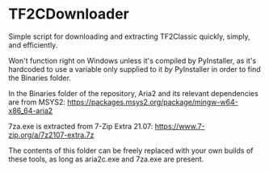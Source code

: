 # TF2CDownloader
Simple script for downloading and extracting TF2Classic quickly, simply, and efficiently.


Won't function right on Windows unless it's compiled by PyInstaller, as it's hardcoded to use a variable only supplied to it *by* PyInstaller in order to find the Binaries folder.

In the Binaries folder of the repository, Aria2 and its relevant dependencies are from MSYS2: https://packages.msys2.org/package/mingw-w64-x86_64-aria2

7za.exe is extracted from 7-Zip Extra 21.07: https://www.7-zip.org/a/7z2107-extra.7z

The contents of this folder can be freely replaced with your own builds of these tools, as long as aria2c.exe and 7za.exe are present.
